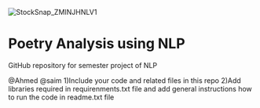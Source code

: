 

![StockSnap_ZMINJHNLV1](https://github.com/talha469/ProjectNLP2023/assets/59912447/47117a45-eaad-4260-9ac1-59f2e68e9003)


# Poetry Analysis using NLP
GitHub repository for semester project of NLP

@Ahmed @saim
1)Include your code and related files in this repo
2)Add libraries required in requirenments.txt file and add general instructions how to run the code in readme.txt file




